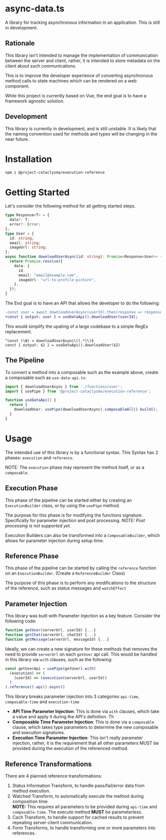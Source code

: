 # async-data.ts

A library for tracking asynchronous information in an application. This is still in development.

## Rationale

This library isn't intended to manage the implementation of communication between the server and client, rather, it is intended to store metadata on the client about such communications.

This is to improve the developer experience of converting asynchronous method calls to state machines which can be rendered on a web component.

While this project is currently based on Vue, the end goal is to have a framework agnostic solution.

## Development

This library is currently in development, and is still unstable. It is likely that the naming convention used for methods and types will be changing in the near future.

# Installation

```bash
npm i @project-cataclysma/execution-reference
```

# Getting Started

Let's consider the following method for all getting started steps.

```typescript
type Response<T> = {
  data?: T;
  error?: Error;
};
type User = {
  id: string;
  email: string;
  imageUrl: string;
};
async function downloadUserAsync(id: string): Promise<Response<User>> {
  return Promise.resolve({
    data: {
      id,
      email: "email@example.com",
      imageUrl: "url-to-profile-picture",
    },
  });
}
```

The End goal is to have an API that allows the developer to do the following:

```diff
-const user = await downloadUserAsync(userId).then(response => response.data);
+const { output: user } = useDataApi().downloadUser(userId);
```

This would simplify the upating of a large codebase to a simple RegEx replacement.

```regex
^const (\W) = downloadUserAsync\((.*)\)$
const { output: $1 } = useDataApi().downloadUser($2)
```

## The Pipeline

To convert a method into a composable such as the example above, create a composable such as `use-data-api.ts`:
```ts
import { downloadUserAsync } from './functions/user';
import { usePipe } from '@project-cataclysma/execution-reference';

function useDataApi() {
  return {
    downloadUser: usePipe(downloadUserAsync).composableAll().build();
  }
}
```

# Usage

The intended use of this library is by a functional syntax.
This Syntax has 2 phases: `execution` and `reference`.

NOTE: The `execution` phase may represent the method itself, or as a `composable`.

## Execution Phase

This phase of the pipeline can be started either by creating an `ExecutionBuilder` class, or by using the `usePipe` method.

The purpose for this phase is for modifying the functions signature. Specifically for parameter injection and post processing.
*NOTE: Post processing is not supported yet.*

Execution Builders can also be transformed into a `ComposableBuilder`, which allows for parameter injection during setup time.

## Reference Phase

This phase of the pipeline can be started by calling the `reference` function on an `ExecutionBuilder`. (Create a `ReferenceBuilder` Class)

The purpose of this phase is to perform any modifications to the structure of the reference, such as status messages and `watchEffect`

## Parameter Injection

This library was built with Parameter Injection as a key feature. Consider the following code:
```ts
function getUser(serverUrl, userId) {...}
function getChat(serverUrl, chatId) {...}
function getMessage(serverUrl, messageId) {...}
```
Ideally, we can create a new signature for these methods that removes the need to provide `serverUrl` on each `getUser` api call. This would be handled in this library via `with` clauses, such as the following:

```ts
const getUserApi = usePipe(getUser).with(
  (execution) => (
    (userId) => (execution(serverUrl, userId))
  )
).reference().api().async()
```

This library breaks parameter injection into 3 categories `api-time`, `composable-time` and `execution-time`

- **API Time Parameter Injection**:
This is done via `with` clauses, which take a value and apply it during the API's definition. Th
- **Composable Time Parameter Injection**:
This is done via a `composable` clause, which takes type parameters to determine the new composable and execution signatures.
- **Execution Time Parameter Injection**: This isn't really parameter injection, rather, it is the requirement that all other parameters MUST be provided during the execution of the referenced method.

## Reference Transformations
There are 4 planned reference transformations:
1. Status Information Transform, to handle pass/fail/error data from method execution.
2. Watched Transform, to automatically execute the method during composition time
<br />**NOTE:** This requires all parameters to be provided during `api-time` and `composable-time`. The execute method **MUST** be parameterless.
3. Cach Transform, to handle support for cached results to prevent repeating server-client communication.
4. Form Transforms, to handle transforming one or more parameters into references.
